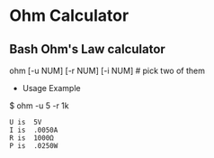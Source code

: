 # Ohm Calculator
## Bash Ohm's Law calculator

ohm [-u NUM] [-r NUM] [-i NUM] # pick two of them

* Usage Example

$ ohm -u 5 -r 1k
```
U is  5V
I is  .0050A
R is  1000Ω
P is  .0250W
```
